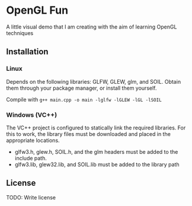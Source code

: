 # OpenGL Fun

A little visual demo that I am creating with the aim of learning OpenGL
techniques

## Installation

### Linux
Depends on the following libraries: GLFW, GLEW, glm, and SOIL. Obtain them through your
package manager, or install them yourself.

Compile with `g++ main.cpp -o main -lglfw -lGLEW -lGL -lSOIL`

### Windows (VC++)
The VC++ project is configured to statically link the required libraries. For this to work, the library files must be downloaded and placed in the appropriate locations.
- glfw3.h, glew.h, SOIL.h, and the glm headers must be added to the include path.
- glfw3.lib, glew32.lib, and SOIL.lib must be added to the library path

## License

TODO: Write license
